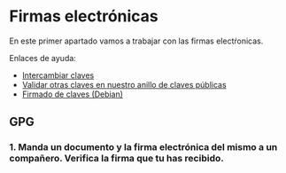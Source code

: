 # Firmas electrónicas 

En este primer apartado vamos a trabajar con las firmas electŕonicas.

Enlaces de ayuda:

* [Intercambiar claves](https://www.gnupg.org/gph/es/manual/x75.html)
* [Validar otras claves en nuestro anillo de claves públicas](https://www.gnupg.org/gph/es/manual/x354.html)
* [Firmado de claves (Debian)](https://www.debian.org/events/keysigning.es.html)

## GPG

### 1. Manda un documento y la firma electrónica del mismo a un compañero. Verifica la firma que tu has recibido.